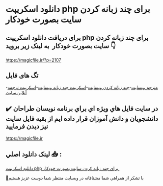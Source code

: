 # دانلود اسکریپت php برای چند زبانه کردن سایت بصورت خودکار 

## برای دریافت دانلود اسکریپت php برای چند زبانه کردن سایت بصورت خودکار  به لینک زیر بروید 👇

https://magicfile.ir/?p=2107

## تگ های فایل

-[مترجم وبسایت](https://magicfile.ir/product/%d8%a7%d8%b3%da%a9%d8%b1%db%8c%d9%be%d8%aa-php-%d8%a8%d8%b1%d8%a7%db%8c%da%86%d9%86%d8%af-%d8%b2%d8%a8%d8%a7%d9%86%d9%87-%da%a9%d8%b1%d8%af%d9%86-%d8%b3%d8%a7%db%8c%d8%aa-%d8%a8%d8%b5%d9%88%d8%b1%d8%aa-%d8%ae%d9%88%d8%af%da%a9%d8%a7%d8%b1/)-[چند زبانه کردن وبسایت](https://magicfile.ir/product/%d8%a7%d8%b3%da%a9%d8%b1%db%8c%d9%be%d8%aa-php-%d8%a8%d8%b1%d8%a7%db%8c%da%86%d9%86%d8%af-%d8%b2%d8%a8%d8%a7%d9%86%d9%87-%da%a9%d8%b1%d8%af%d9%86-%d8%b3%d8%a7%db%8c%d8%aa-%d8%a8%d8%b5%d9%88%d8%b1%d8%aa-%d8%ae%d9%88%d8%af%da%a9%d8%a7%d8%b1/)-[اسکریپت چند زبانه وبسایت](https://magicfile.ir/product/%d8%a7%d8%b3%da%a9%d8%b1%db%8c%d9%be%d8%aa-php-%d8%a8%d8%b1%d8%a7%db%8c%da%86%d9%86%d8%af-%d8%b2%d8%a8%d8%a7%d9%86%d9%87-%da%a9%d8%b1%d8%af%d9%86-%d8%b3%d8%a7%db%8c%d8%aa-%d8%a8%d8%b5%d9%88%d8%b1%d8%aa-%d8%ae%d9%88%d8%af%da%a9%d8%a7%d8%b1/)-[اسکریپت ترجمه آنلاین سایت](https://magicfile.ir/product/%d8%a7%d8%b3%da%a9%d8%b1%db%8c%d9%be%d8%aa-php-%d8%a8%d8%b1%d8%a7%db%8c%da%86%d9%86%d8%af-%d8%b2%d8%a8%d8%a7%d9%86%d9%87-%da%a9%d8%b1%d8%af%d9%86-%d8%b3%d8%a7%db%8c%d8%aa-%d8%a8%d8%b5%d9%88%d8%b1%d8%aa-%d8%ae%d9%88%d8%af%da%a9%d8%a7%d8%b1/)

## ✔️ در سايت فايل هاي ويژه اي براي برنامه نويسان طراحان دانشجويان و دانش آموزان قرار داده ايم از بقيه فايل سايت نيز ديدن فرماييد

https://magicfile.ir


## لينک دانلود اصلي 📥 :

[دانلود اسکریپت php برای چند زبانه کردن سایت بصورت خودکار ](https://magicfile.ir/product/%d8%a7%d8%b3%da%a9%d8%b1%db%8c%d9%be%d8%aa-php-%d8%a8%d8%b1%d8%a7%db%8c%da%86%d9%86%d8%af-%d8%b2%d8%a8%d8%a7%d9%86%d9%87-%da%a9%d8%b1%d8%af%d9%86-%d8%b3%d8%a7%db%8c%d8%aa-%d8%a8%d8%b5%d9%88%d8%b1%d8%aa-%d8%ae%d9%88%d8%af%da%a9%d8%a7%d8%b1/) 


🙏با تشکر از همراهي شما مشتاقانه در وبسایت منتظر شما دوست عزیز هستیم

